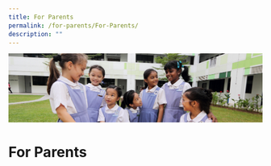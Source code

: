 ```yaml
---
title: For Parents
permalink: /for-parents/For-Parents/
description: ""
---
```

![](/images/Useful%20Links.jpg)

For Parents
===========